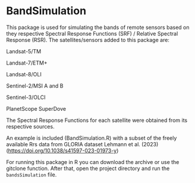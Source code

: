 # BandSimulation
 
This package is used for simulating the bands of remote sensors based on they respective Spectral Response Functions (SRF) / Relative Spectral Response (RSR). The satellites/sensors added to this package are: 

Landsat-5/TM

Landsat-7/ETM+

Landsat-8/OLI

Sentinel-2/MSI A and B

Sentinel-3/OLCI

PlanetScope SuperDove

The Spectral Response Functions for each satellite were obtained from its respective sources. 

An example is included (BandSimulation.R) with a subset of the freely available Rrs data from GLORIA dataset Lehmann et al. (2023) (https://doi.org/10.1038/s41597-023-01973-y) 


For running this package in R you can download the archive or use the gitclone function. After that, open the project directory and run the `bandsSimulation` file.

